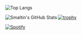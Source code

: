 ![Top Langs](https://github-readme-stats-4utbmtzzl-smaltin.vercel.app/api/top-langs/?username=Smaltin&count_private=true&layout=compact&hide_border=true&theme=gruvbox&langs_count=10&exclude_repo=github-readme-stats)

<img align="left" alt="Smaltin's GitHub Stats" src="https://github-readme-stats-4utbmtzzl-smaltin.vercel.app/api?username=Smaltin&include_all_commits=true&count_private=true&show_icons=true&hide_border=true&theme=gruvbox&exclude_repo=github-readme-stats"/>

[![trophy](https://github-profile-trophy.vercel.app/?username=Smaltin)](https://github.com/ryo-ma/github-profile-trophy)

[![Spotify](https://spotify-view-smaltin.vercel.app/api/spotify)](https://open.spotify.com/user/smaltin)
